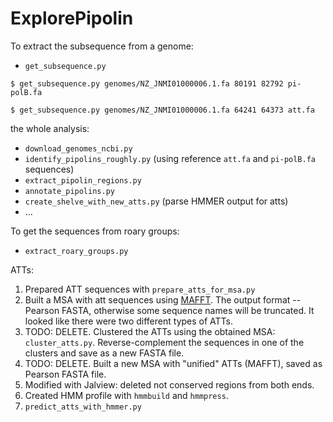 # ExplorePipolin

To extract the subsequence from a genome:
 * `get_subsequence.py`
 
 `$ get_subsequence.py genomes/NZ_JNMI01000006.1.fa 80191 82792 pi-polB.fa`
 
 `$ get_subsequence.py genomes/NZ_JNMI01000006.1.fa 64241 64373 att.fa`

the whole analysis:
 * `download_genomes_ncbi.py`
 * `identify_pipolins_roughly.py` 
 (using reference `att.fa` and `pi-polB.fa` sequences)
 * `extract_pipolin_regions.py`
 * `annotate_pipolins.py`
 * `create_shelve_with_new_atts.py` 
 (parse HMMER output for atts)
 * ...

To get the sequences from roary groups:
 * `extract_roary_groups.py`
 
ATTs:
 1. Prepared ATT sequences with `prepare_atts_for_msa.py`
 2. Built a MSA with att sequences using 
 [MAFFT](https://www.ebi.ac.uk/Tools/msa/mafft/). 
 The output format -- Pearson FASTA, otherwise some
 sequence names will be truncated.
 It looked like there were two different types of ATTs.
 3. TODO: DELETE. Clustered the ATTs using the obtained MSA: `cluster_atts.py`.
 Reverse-complement the sequences in one of the clusters and 
 save as a new FASTA file.
 4. TODO: DELETE. Built a new MSA with "unified" ATTs (MAFFT), 
 saved as Pearson FASTA file.
 5. Modified with Jalview: deleted not conserved regions 
 from both ends.
 6. Created HMM profile with `hmmbuild` and `hmmpress`.
 7. `predict_atts_with_hmmer.py`
 
